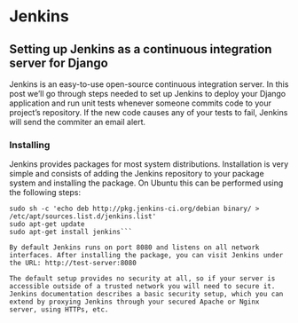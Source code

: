 # Jenkins
## Setting up Jenkins as a continuous integration server for Django
Jenkins is an easy-to-use open-source continuous integration server. In this post we’ll go through steps needed to set up Jenkins to deploy your Django application and run unit tests whenever someone commits code to your project’s repository. If the new code causes any of your tests to fail, Jenkins will send the commiter an email alert.
### Installing
Jenkins provides packages for most system distributions. Installation is very simple and consists of adding the Jenkins repository to your package system and installing the package. On Ubuntu this can be performed using the following steps:

```wget -q -O - https://jenkins-ci.org/debian/jenkins-ci.org.key | sudo apt-key add -
sudo sh -c 'echo deb http://pkg.jenkins-ci.org/debian binary/ > /etc/apt/sources.list.d/jenkins.list'
sudo apt-get update
sudo apt-get install jenkins```

By default Jenkins runs on port 8080 and listens on all network interfaces. After installing the package, you can visit Jenkins under the URL: http://test-server:8080

The default setup provides no security at all, so if your server is accessible outside of a trusted network you will need to secure it. Jenkins documentation describes a basic security setup, which you can extend by proxying Jenkins through your secured Apache or Nginx server, using HTTPs, etc.



